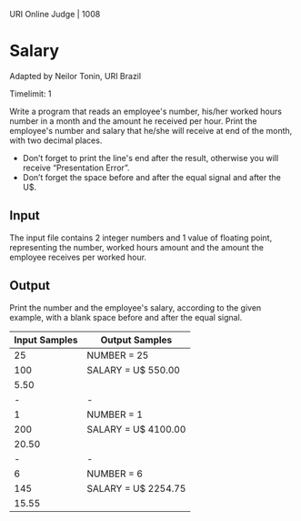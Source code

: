 URI Online Judge | 1008

# Salary

Adapted by Neilor Tonin, URI  Brazil

Timelimit: 1

Write a program that reads an employee's number, his/her worked hours number in a month and the amount he received per hour. Print the employee's number and salary that he/she will receive at end of the month, with two decimal places.

* Don’t forget to print the line's end after the result, otherwise you will receive “Presentation Error”.
* Don’t forget the space before and after the equal signal and after the U$.

## Input

The input file contains 2 integer numbers and 1 value of floating point, representing the number, worked hours amount and the amount the employee receives per worked hour.

## Output

Print the number and the employee's salary, according to the given example, with a blank space before and after the equal signal.

Input Samples|	Output Samples
|-|-|
25|NUMBER = 25
100|SALARY = U$ 550.00
5.50|
|-|-|
1|NUMBER = 1
200|SALARY = U$ 4100.00
20.50|
|-|-|
6|NUMBER = 6
145|SALARY = U$ 2254.75
15.55|

